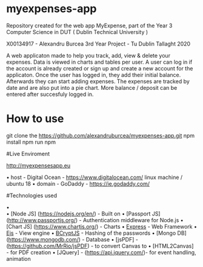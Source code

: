 # myexpenses-app
Repository created for the web app MyExpense, part of the Year 3 Computer Science in DUT ( Dublin Technical University ) 


X00134917 - Alexandru Burcea 
3rd Year Project - Tu Dublin Tallaght 2020 

A web applicaton made to help you track, add, view & delete your expenses. Data is viewed in charts and tables per user.
A user can log in if the account is already created or sign up and create a new account for the applicaton.
Once the user has logged in, they add their initial balance. Afterwards they can start adding
expenses. The expenses are tracked by date and are also put into a pie chart. 
More balance / deposit can be entered after succesfuly logged in. 


# How to use

git clone the https://github.com/alexandruburcea/myexpenses-app.git
npm install
npm run 
npm 

#Live Enviroment 

http://myexpensesapp.eu

• host - Digital Ocean - https://www.digitalocean.com/ 
    linux machine / ubuntu 18 
• domain - GoDaddy  - https://ie.godaddy.com/

#Technologies used

•	
•  [Node JS] (https://nodejs.org/en/) - Built on
•  [Passport JS] (http://www.passportjs.org/) - Authentication middleware for Node.js
•  [Chart JS] (https://www.chartjs.org/) - Charts
•  [Express](https://expressjs.com/) - Web Framework 
•  [Ejs](http://ejs.co/) - View engine 
•  [BCryptJS](https://www.npmjs.com/package/bcryptjs) - Hashing of the passwords
•  [Mongo DB] (https://www.mongodb.com/) - Database
•  [jsPDF] - (https://github.com/MrRio/jsPDF) - to convert Canvas to
•  [HTML2Canvas] - for PDF creation
•  [JQuery] - (https://api.jquery.com/)- for event handling, animation
